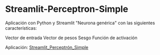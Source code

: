 # Streamlit-Perceptron-Simple
Aplicación con Python y Streamlit "Neurona genérica" con las siguientes características:

Vector de entrada
Vector de pesos
Sesgo
Función de activación

Aplicación: [Streamlit_Perceptrón_Simple](https://smarcam-streamlit-perceptron-simple-srcstreamlit-app-fbwkim.streamlit.app/)
